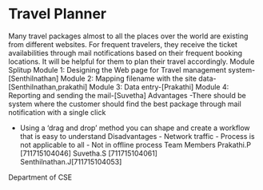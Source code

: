 # Travel Planner
Many travel packages almost to all the places over the world are existing from different websites. For frequent travelers, they receive the ticket availabilities through mail notifications based on their frequent booking locations. It will be helpful for them to plan their travel accordingly.
Module Splitup
Module 1: Designing the  Web page for Travel management system-[Senthilnathan]
Module 2: Mapping filename with the site data-[Senthilnathan,prakathi]
Module 3: Data entry-[Prakathi]
Module 4: Reporting and sending the mail-[Suvetha]
Advantages
-There should be system where the customer should find   the best package through mail notification with a single click  
- Using a ‘drag and drop’ method you can shape and create a workflow that is easy to understand
Disadvantages
          -  Network traffic 
          -  Process is not applicable to all
          -  Not in offline process 
Team Members
Prakathi.P  [711715104046]
Suvetha.S   [711715104061]
Senthilnathan.J[711715104053]

Department of CSE
